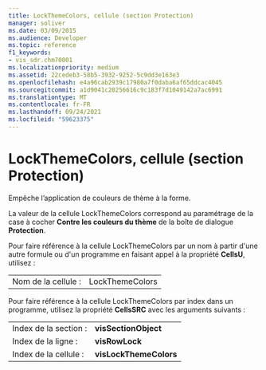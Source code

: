 ```yaml
---
title: LockThemeColors, cellule (section Protection)
manager: soliver
ms.date: 03/09/2015
ms.audience: Developer
ms.topic: reference
f1_keywords:
- vis_sdr.chm70001
ms.localizationpriority: medium
ms.assetid: 22cedeb3-58b5-3932-9252-5c9dd3e163e3
ms.openlocfilehash: e4a96cab2939c17980a7f0daba6af65ddcac4045
ms.sourcegitcommit: a1d9041c20256616c9c183f7d1049142a7ac6991
ms.translationtype: MT
ms.contentlocale: fr-FR
ms.lasthandoff: 09/24/2021
ms.locfileid: "59623375"
---
```

# <a name="lockthemecolors-cell-protection-section"></a>LockThemeColors, cellule (section Protection)

Empêche l’application de couleurs de thème à la forme. 
  
La valeur de la cellule LockThemeColors correspond au paramétrage de la case à cocher **Contre les couleurs du thème** de la boîte de dialogue **Protection**. 
  
Pour faire référence à la cellule LockThemeColors par un nom à partir d'une autre formule ou d'un programme en faisant appel à la propriété **CellsU**, utilisez :

 
  
|||
|:-----|:-----|
|Nom de la cellule :  <br/> |LockThemeColors  <br/> |
   
Pour faire référence à la cellule LockThemeColors par index dans un programme, utilisez la propriété **CellsSRC** avec les arguments suivants : 
  
|||
|:-----|:-----|
|Index de la section :  <br/> |**visSectionObject** <br/> |
|Index de la ligne :  <br/> |**visRowLock** <br/> |
|Index de la cellule :  <br/> |**visLockThemeColors** <br/> |
   

